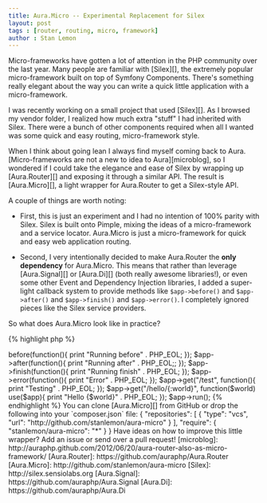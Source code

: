 ```yaml
---
title: Aura.Micro -- Experimental Replacement for Silex
layout: post
tags : [router, routing, micro, framework]
author : Stan Lemon
---
```


Micro-frameworks have gotten a lot of attention in the PHP community over the
last year. Many people are familiar with [Silex][], the extremely popular
micro-framework built on top of Symfony Components. There's something really
elegant about the way you can write a quick little application with a micro-framework.

I was recently working on a small project that used [Silex][]. As I browsed my
vendor folder, I realized how much extra "stuff" I had inherited with Silex.
There were a bunch of other components required when all I wanted was some
quick and easy routing, micro-framework style.

When I think about going lean I always find myself coming back to Aura.
[Micro-frameworks are not a new to idea to Aura][microblog], so I wondered if
I could take the elegance and ease of Silex by wrapping up [Aura.Router][] and
exposing it through a similar API. The result is [Aura.Micro][], a light
wrapper for Aura.Router to get a Silex-style API.

A couple of things are worth noting:

- First, this is just an experiment and I had no intention of 100% parity with
  Silex. Silex is built onto Pimple, mixing the ideas of a micro-framework and
  a service locator. Aura.Micro is just a micro-framework for quick and easy
  web application routing.

- Second, I very intentionally decided to make Aura.Router the **only
  dependency** for Aura.Micro. This means that rather than leverage
  [Aura.Signal][] or [Aura.Di][] (both really awesome libraries!), or even some
  other Event and Dependency Injection libraries, I added a super-light
  callback system to provide methods like `$app->before()` and `$app->after()`
  and `$app->finish()` and `$app->error()`. I completely ignored pieces
  like the Silex service providers.

So what does Aura.Micro look like in practice?

{% highlight php %}
<?php
$app = new Aura\Micro\Micro();

$app->before(function(){
    print "Running before" . PHP_EOL;
});

$app->after(function(){
    print "Running after" . PHP_EOL;;
});

$app->finish(function(){
    print "Running finish" . PHP_EOL;
});

$app->error(function(){
    print "Error" . PHP_EOL;
});

$app->get("/test", function(){
    print "Testing" . PHP_EOL;
});

$app->get("/hello/{:world}", function($world) use($app){
    print "Hello {$world}" . PHP_EOL;
});

$app->run();
{% endhighlight %}

You can clone [Aura.Micro][] from GitHub or drop the following into your
`composer.json` file:

    {
        "repositories": [
            {
                "type": "vcs",
                "url": "http://github.com/stanlemon/aura-micro"
            }
        ],
        "require": {
            "stanlemon/aura-micro": "*"
        }
    }

Have ideas on how to improve this little wrapper? Add an issue or send over a
pull request!


[microblog]: http://auraphp.github.com/2012/06/20/aura-router-also-as-micro-framework/
[Aura.Router]: https://github.com/auraphp/Aura.Router
[Aura.Micro]: http://github.com/stanlemon/aura-micro
[Silex]: http://silex.sensiolabs.org
[Aura.Signal]: https://github.com/auraphp/Aura.Signal
[Aura.Di]: https://github.com/auraphp/Aura.Di
